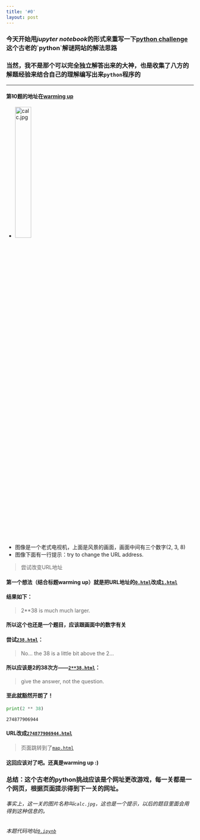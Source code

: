 ```yaml
---
title: '#0'
layout: post
---
```

### 今天开始用*jupyter notebook*的形式来重写一下[python challenge]("http://www.pythonchallenge.com")这个古老的`python`解谜网站的解法思路
### 当然，我不是那个可以完全独立解答出来的大神，也是收集了八方的解题经验来结合自己的理解编写出来`python`程序的

---
#### 第<del>1</del>0题的地址在[warming up](http://www.pythonchallenge.com/pc/def/0.html "#0")
* <img src="http://www.pythonchallenge.com/pc/def/calc.jpg" alt="calc.jpg" width="30%" height="30%"/>
* 图像是一个老式电视机，上面是风景的画面，画面中间有三个数字(2, 3, 8)
* 图像下面有一行提示：try to change the URL address.
> 尝试改变URL地址

#### 第一个想法（结合标题warming up）就是把URL地址的[`0.html`][0]改成[`1.html`][1]
#### 结果如下：
> 2**38 is much much larger.

[0]: http://www.pythonchallenge.com/pc/def/0.html
[1]: http://www.pythonchallenge.com/pc/def/1.html

#### 所以这个也还是一个题目，应该跟画面中的数字有关
#### 尝试[`238.html`][2]：
> No... the 38 is a little bit above the 2...

#### 所以应该是2的38次方——[`2**38.html`][3]：
> give the answer, not the question.

#### 至此就豁然开朗了！

[2]: http://www.pythonchallenge.com/pc/def/238.html
[3]: http://www.pythonchallenge.com/pc/def/2**38.html


```python
print(2 ** 38)
```

    274877906944
    

#### URL改成[`274877906944.html`](http://www.pythonchallenge.com/pc/def/274877906944.html)
> 页面跳转到了[`map.html`](http://www.pythonchallenge.com/pc/def/map.html)

#### 这回应该对了吧。还真是warming up :)

### 总结：这个古老的python挑战应该是个网址更改游戏，每一关都是一个网页，根据页面提示得到下一关的网址。
###### 事实上，这一关的图片名称叫`calc.jpg`，这也是一个提示，以后的题目里面会用得到这种信息的。
###### 本题代码地址[`0.ipynb`](https://github.com/StevenPZChan/pythonchallenge/blob/notebook/nbfiles/0.ipynb)
